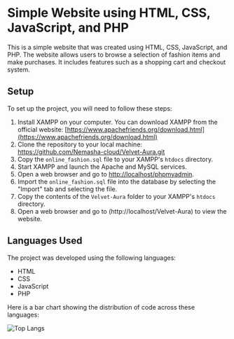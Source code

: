 
# Simple Website using HTML, CSS, JavaScript, and PHP

This is a simple website that was created using HTML, CSS, JavaScript, and PHP. The website allows users to browse a selection of fashion items and make purchases. It includes features such as a shopping cart and checkout system.

## Setup

To set up the project, you will need to follow these steps:

1. Install XAMPP on your computer. You can download XAMPP from the official website: [https://www.apachefriends.org/download.html](https://www.apachefriends.org/download.html)
2. Clone the repository to your local machine: https://github.com/Nemasha-cloud/Velvet-Aura.git
3. Copy the `online_fashion.sql` file to your XAMPP's `htdocs` directory.
4. Start XAMPP and launch the Apache and MySQL services.
5. Open a web browser and go to [http://localhost/phpmyadmin](http://localhost/phpmyadmin).
6. Import the `online_fashion.sql` file into the database by selecting the "Import" tab and selecting the file.
7. Copy the contents of the `Velvet-Aura` folder to your XAMPP's `htdocs` directory.
8. Open a web browser and go to (http://localhost/Velvet-Aura) to view the website.

## Languages Used

The project was developed using the following languages:

* HTML
* CSS
* JavaScript
* PHP

Here is a bar chart showing the distribution of code across these languages:

![Top Langs](https://github-readme-stats.vercel.app/api/top-langs/?username=RxshiA&layout=compact)

